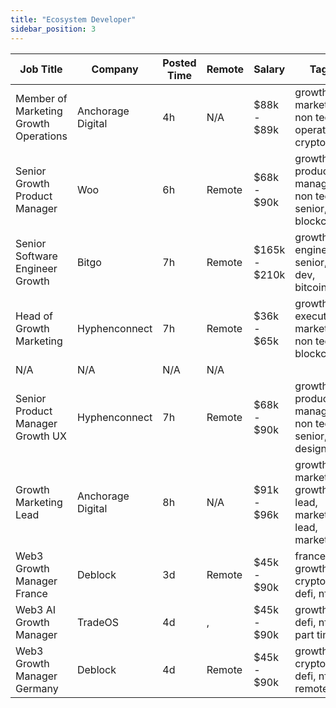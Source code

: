 ```yaml
---
title: "Ecosystem Developer"
sidebar_position: 3
---
```


| Job Title | Company | Posted Time | Remote | Salary | Tags | Apply Link |
|-----------|---------|-------------|--------|--------|------|------------|
| Member of Marketing Growth Operations | Anchorage Digital | 4h | N/A | $88k - $89k | growth, marketing, non tech, operations, crypto | [Apply](https://web3.career/member-of-marketing-growth-operations-anchorage/107208) |
| Senior Growth Product Manager | Woo | 6h | Remote | $68k - $90k | growth, product manager, non tech, senior, blockchain | [Apply](https://web3.career/senior-growth-product-manager-woo/95664) |
| Senior Software Engineer Growth | Bitgo | 7h | Remote | $165k - $210k | growth, engineer, senior, dev, bitcoin | [Apply](https://web3.career/senior-software-engineer-growth-bitgo/106088) |
| Head of Growth Marketing | Hyphenconnect | 7h | Remote | $36k - $65k | growth, executive, marketing, non tech, blockchain | [Apply](https://web3.career/head-of-growth-marketing-hyphenconnect/107143) |
| N/A | N/A | N/A | N/A |  |  | [Apply](https://web3.career/metana) |
| Senior Product Manager Growth UX | Hyphenconnect | 7h | Remote | $68k - $90k | growth, product manager, non tech, senior, design | [Apply](https://web3.career/senior-product-manager-growth-ux-hyphenconnect/107141) |
| Growth Marketing Lead | Anchorage Digital | 8h | N/A | $91k - $96k | growth marketing, growth, lead, marketing lead, marketing | [Apply](https://web3.career/growth-marketing-lead-anchorage/107137) |
| Web3 Growth Manager France | Deblock | 3d | Remote | $45k - $90k | france, growth, crypto, defi, nft | [Apply](https://web3.career/web3-growth-manager-france-deblock/106961) |
| Web3 AI Growth Manager | TradeOS | 4d | , | $45k - $90k | growth, ai, defi, nft, part time | [Apply](https://web3.career/web3-ai-growth-manager-tradeos/106945) |
| Web3 Growth Manager Germany | Deblock | 4d | Remote | $45k - $90k | growth, crypto, defi, nft, remote | [Apply](https://web3.career/web3-growth-manager-germany-deblock/106938) |
